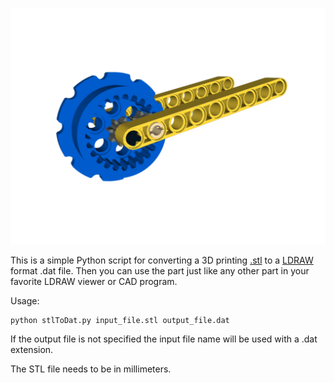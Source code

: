 
![Image of Custom Part](m8043b.png)

This is a simple Python script for converting a 3D printing [.stl](https://en.wikipedia.org/wiki/STL_%28file_format%29)
to a [LDRAW](http://www.ldraw.org/article/218) format .dat file. Then you can use the part just like any other part in
your favorite LDRAW viewer or CAD program.

Usage:

```
python stlToDat.py input_file.stl output_file.dat
```

If the output file is not specified the input file name will be used with a .dat extension.

The STL file needs to be in millimeters.
